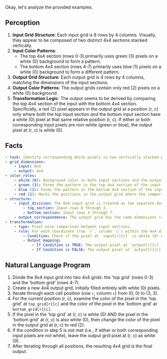 Okay, let's analyze the provided examples.

## Perception

1.  **Input Grid Structure**: Each input grid is 8 rows by 4 columns. Visually, they appear to be composed of two distinct 4x4 sections stacked vertically.
2.  **Input Color Patterns**:
    *   The top 4x4 section (rows 0-3) primarily uses green (3) pixels on a white (0) background to form a pattern.
    *   The bottom 4x4 section (rows 4-7) primarily uses blue (1) pixels on a white (0) background to form a different pattern.
3.  **Output Grid Structure**: Each output grid is 4 rows by 4 columns, matching the dimensions of the input sections.
4.  **Output Color Patterns**: The output grids contain only red (2) pixels on a white (0) background.
5.  **Transformation Logic**: The output seems to be derived by comparing the top 4x4 section of the input with the bottom 4x4 section. Specifically, a red (2) pixel appears in the output grid at a position (r, c) only where *both* the top input section *and* the bottom input section have a white (0) pixel at that same relative position (r, c). If either or both corresponding input pixels are non-white (green or blue), the output pixel at (r, c) is white (0).

## Facts


```yaml
- task: Identify corresponding white pixels in two vertically stacked patterns.
- grid_dimensions:
    - input: 8x4
    - output: 4x4
- color_roles:
    - white (0): Background color in both input sections and the output grid. Crucial for the comparison logic.
    - green (3): Forms the pattern in the top 4x4 section of the input.
    - blue (1): Forms the pattern in the bottom 4x4 section of the input.
    - red (2): Marks the positions in the output grid where the comparison condition is met.
- structure:
    - input_division: The 8x4 input grid is treated as two separate 4x4 grids.
        - top_section: Input rows 0 through 3.
        - bottom_section: Input rows 4 through 7.
    - output_correspondence: The output grid has the same dimensions (4x4) as the input sections.
- transformation:
    - type: Pixel-wise comparison between input sections.
    - rule: For each coordinate (row `r`, column `c`) within the 4x4 dimensions:
        - Condition: Check if the pixel at `input[r][c]` is white (0) AND the pixel at `input[r+4][c]` is white (0).
        - Output mapping:
            - If Condition is TRUE: The output pixel at `output[r][c]` is red (2).
            - If Condition is FALSE: The output pixel at `output[r][c]` is white (0).
```


## Natural Language Program

1.  Divide the 8x4 input grid into two 4x4 grids: the 'top grid' (rows 0-3) and the 'bottom grid' (rows 4-7).
2.  Create a new 4x4 output grid, initially filled entirely with white (0) pixels.
3.  Iterate through each cell position (row `r`, column `c`) from (0, 0) to (3, 3).
4.  For the current position (r, c), examine the color of the pixel in the 'top grid' at `top_grid[r][c]` and the color of the pixel in the 'bottom grid' at `bottom_grid[r][c]`.
5.  If the pixel in the 'top grid' at (r, c) is white (0) AND the pixel in the 'bottom grid' at (r, c) is also white (0), then change the color of the pixel in the output grid at (r, c) to red (2).
6.  If the condition in step 5 is not met (i.e., if either or both corresponding input pixels are not white), leave the output grid pixel at (r, c) as white (0).
7.  After iterating through all positions, the resulting 4x4 grid is the final output.